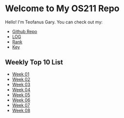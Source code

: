 # Welcome to My OS211 Repo

Hello! I'm Teofanus Gary. You can check out my:

* [Github Repo][Github Repo]
* [LOG][Log]
* [Rank][Rank]
* [Key][Key]

## Weekly Top 10 List

* [Week 01](W01)
* [Week 02](W02)
* [Week 03](W03)
* [Week 04](W04)
* [Week 05](W05)
* [Week 06](W06)
* [Week 07](W07)
* [Week 08](W08)

[Github Repo]: https://github.com/garyteofanus/os211
[Log]: https://garyteofanus.github.io/os211/TXT/mylog.txt
[Rank]: https://garyteofanus.github.io/os211/TXT/myrank.txt
[Key]: https://garyteofanus.github.io/os211/TXT/mypubkey.txt

